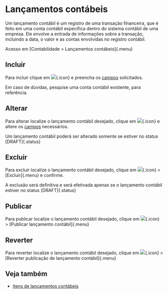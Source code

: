# Lançamentos contábeis

Um lançamento contábil é um registro de uma transação financeira, que é feito em uma conta contábil específica dentro do sistema contábil de uma empresa. Ele envolve a entrada de informações sobre a transação, incluindo a data, o valor e as contas envolvidas no registro contábil.

Acesso em [Contabilidade > Lançamentos contábeis]{.menu}

## Incluir

Para incluir clique em ![](https://static.zenerp.app.br/icons/action-create.svg){.icon} e preencha os [campos](account-edit) solicitados.

Em caso de dúvidas, pesquise uma conta contábil existente, para referência.

## Alterar

Para alterar localize o lançamento contábil desejado, clique em ![](https://static.zenerp.app.br/icons/action-update.svg){.icon} e altere os [campos](journalEntryOpCreate) necessários.

Um lançamento contábil poderá ser alterado somente se estiver no status [DRAFT]{.status}

## Excluir

Para excluir localize o lançamento contábil desejado, clique em ![](https://static.zenerp.app.br/icons/action-more-tr.svg){.icon} > [Excluir]{.menu} e confirme.

A exclusão será definitiva e será efetivada apenas se o lançamento contábil estiver no status [DRAFT]{.status}

## Publicar

Para publicar localize o lançamento contábil desejado, clique em ![](https://static.zenerp.app.br/icons/action-forward.svg){.icon} > [Publicar lançamento contábil]{.menu}

## Reverter

Para reverter localize o lançamento contábil desejado, clique em ![](https://static.zenerp.app.br/icons/action-forward.svg){.icon} > [Reverter publicação de lançamento contábil]{.menu}

## Veja também

* [Itens de lançamentos contábeis](journalItem)